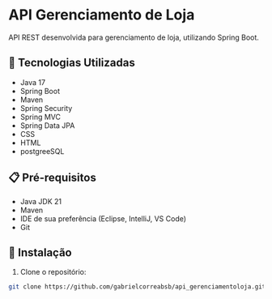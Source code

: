 # API Gerenciamento de Loja

API REST desenvolvida para gerenciamento de loja, utilizando Spring Boot.

## 🚀 Tecnologias Utilizadas

* Java 17
* Spring Boot
* Maven
* Spring Security
* Spring MVC
* Spring Data JPA
* CSS
* HTML
* postgreeSQL


## 📋 Pré-requisitos

* Java JDK 21
* Maven
* IDE de sua preferência (Eclipse, IntelliJ, VS Code)
* Git

## 🔧 Instalação

1. Clone o repositório:
```bash
git clone https://github.com/gabrielcorreabsb/api_gerenciamentoloja.git
